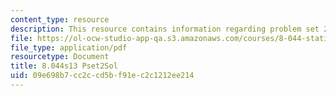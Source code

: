 ```yaml
---
content_type: resource
description: This resource contains information regarding problem set 2 solution.
file: https://ol-ocw-studio-app-qa.s3.amazonaws.com/courses/8-044-statistical-physics-i-spring-2013/09e698b7cc2ccd5bf91ec2c1212ee214_MIT8_044S13_pss2.pdf
file_type: application/pdf
resourcetype: Document
title: 8.044s13 Pset2Sol
uid: 09e698b7-cc2c-cd5b-f91e-c2c1212ee214
---
```

